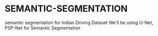 # SEMANTIC-SEGMENTATION
semantic segmentation for Indian Driving Dataset
We'll be using U-Net, PSP-Net for Semantic Segmentation
